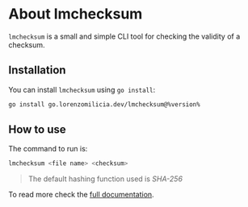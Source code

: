 # About lmchecksum

`lmchecksum` is a small and simple CLI tool for checking the validity of a checksum.

## Installation

You can install `lmchecksum` using `go install`:
```Bash
go install go.lorenzomilicia.dev/lmchecksum@%version%
```

## How to use

The command to run is:
```Bash
lmchecksum <file name> <checksum>
```
> The default hashing function used is *SHA-256*

To read more check the [full documentation](https://github.lorenzomilicia.dev/lmchecksum).